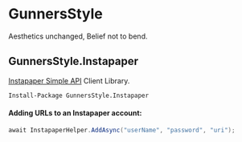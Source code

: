 GunnersStyle
======================
Aesthetics unchanged, Belief not to bend.

GunnersStyle.Instapaper
------
[Instapaper Simple API](https://www.instapaper.com/api/simple) Client Library.

    Install-Package GunnersStyle.Instapaper
#### Adding URLs to an Instapaper account:

```C#
await InstapaperHelper.AddAsync("userName", "password", "uri");
```
